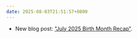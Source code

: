 ```yaml
---
date: 2025-08-03T21:51:57+0800
---
```


* New blog post: ["July 2025 Birth Month Recap"](/blog/posts/2025-08-03-july-2025-recap/).
